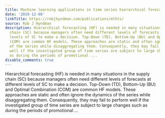 ```yaml
---
title: Machine learning applications in time series hierarchical forecasting
date: '2019-12-08'
linkTitle: https://robjhyndman.com/publications/mlhts/
source: Rob J Hyndman
description: Hierarchical forecasting (HF) is needed in many situations in the supply
  chain (SC) because managers often need different levels of forecasts at different
  levels of SC to make a decision. Top-Down (TD), Bottom-Up (BU) and Optimal Combination
  (COM) are common HF models. These approaches are static and often ignore the dynamics
  of the series while disaggregating them. Consequently, they may fail to perform
  well if the investigated group of time series are subject to large changes such
  as during the periods of promotional ...
disable_comments: true
---
```

Hierarchical forecasting (HF) is needed in many situations in the supply chain (SC) because managers often need different levels of forecasts at different levels of SC to make a decision. Top-Down (TD), Bottom-Up (BU) and Optimal Combination (COM) are common HF models. These approaches are static and often ignore the dynamics of the series while disaggregating them. Consequently, they may fail to perform well if the investigated group of time series are subject to large changes such as during the periods of promotional ...